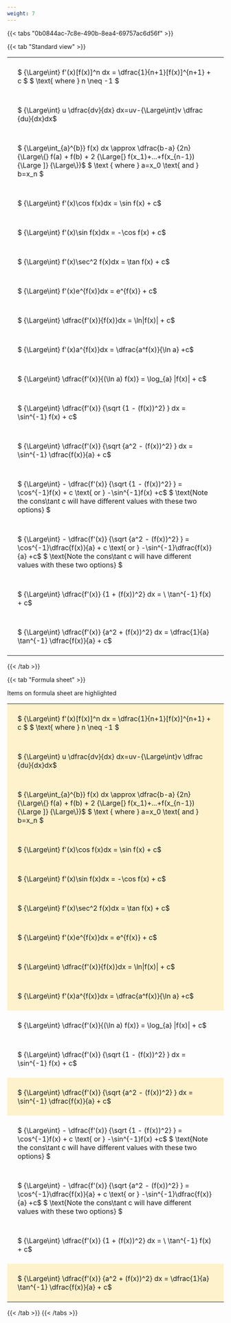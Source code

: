 ```yaml
---
weight: 7
---
```


{{< tabs "0b0844ac-7c8e-490b-8ea4-69757ac6d56f" >}}

{{< tab "Standard view" >}}

<style type="text/css">
#T_b6116 th.col_heading {
  text-align: left;
  font-size: 1em;
}
#T_b6116 td {
  text-align: left;
  font-size: 1em;
  padding: 1.5em;
}
</style>
<table id="T_b6116">
  <thead>
  </thead>
  <tbody>
    <tr>
      <td id="T_b6116_row0_col0" class="data row0 col0" >$ {\Large\int} f'(x)[f(x)]^n dx = \dfrac{1}{n+1}[f(x)]^{n+1} + c $
$ \text{ where } n \neq -1 $</td>
    </tr>
    <tr>
      <td id="T_b6116_row1_col0" class="data row1 col0" >$ {\Large\int} u \dfrac{dv}{dx} dx=uv-{\Large\int}v \dfrac {du}{dx}dx$</td>
    </tr>
    <tr>
      <td id="T_b6116_row2_col0" class="data row2 col0" >$ {\Large\int_{a}^{b}} f(x) dx \approx \dfrac{b-a} {2n} {\Large\{} f(a) + f(b) + 2 {\Large[} f(x_1)+...+f(x_{n-1}){\Large ]} {\Large\}}$
$ \text { where } a=x_0 \text{ and } b=x_n $</td>
    </tr>
    <tr>
      <td id="T_b6116_row3_col0" class="data row3 col0" >$ {\Large\int} f'(x)\cos f(x)dx = \sin f(x) + c$</td>
    </tr>
    <tr>
      <td id="T_b6116_row4_col0" class="data row4 col0" >$ {\Large\int} f'(x)\sin f(x)dx = -\cos f(x) + c$</td>
    </tr>
    <tr>
      <td id="T_b6116_row5_col0" class="data row5 col0" >$ {\Large\int} f'(x)\sec^2 f(x)dx = \tan f(x) + c$</td>
    </tr>
    <tr>
      <td id="T_b6116_row6_col0" class="data row6 col0" >$ {\Large\int} f'(x)e^{f(x)}dx = e^{f(x)} + c$</td>
    </tr>
    <tr>
      <td id="T_b6116_row7_col0" class="data row7 col0" >$ {\Large\int} \dfrac{f'(x)}{f(x)}dx = \ln|f(x)| + c$</td>
    </tr>
    <tr>
      <td id="T_b6116_row8_col0" class="data row8 col0" >$ {\Large\int} f'(x)a^{f(x)}dx = \dfrac{a^f(x)}{\ln  a} +c$</td>
    </tr>
    <tr>
      <td id="T_b6116_row9_col0" class="data row9 col0" >$ {\Large\int} \dfrac{f'(x)}{(\ln a) f(x)} = \log_{a} |f(x)|  + c$</td>
    </tr>
    <tr>
      <td id="T_b6116_row10_col0" class="data row10 col0" >$ {\Large\int} \dfrac{f'(x)} {\sqrt {1 - (f(x))^2} } dx = \sin^{-1} f(x) + c$</td>
    </tr>
    <tr>
      <td id="T_b6116_row11_col0" class="data row11 col0" >$ {\Large\int} \dfrac{f'(x)} {\sqrt {a^2 - (f(x))^2} } dx = \sin^{-1} \dfrac{f(x)}{a} + c$</td>
    </tr>
    <tr>
      <td id="T_b6116_row12_col0" class="data row12 col0" >$ {\Large\int} - \dfrac{f'(x)} {\sqrt {1 - (f(x))^2} }  = \cos^{-1}f(x) + c \text{ or } -\sin^{-1}f(x) +c$
$ \text{Note the cons\tant c will have different values with these two options} $</td>
    </tr>
    <tr>
      <td id="T_b6116_row13_col0" class="data row13 col0" >$ {\Large\int} - \dfrac{f'(x)} {\sqrt {a^2 - (f(x))^2} }  = \cos^{-1}\dfrac{f(x)}{a} + c \text{ or } -\sin^{-1}\dfrac{f(x)}{a} +c$
$ \text{Note the cons\tant c will have different values with these two options} $</td>
    </tr>
    <tr>
      <td id="T_b6116_row14_col0" class="data row14 col0" >$ {\Large\int} \dfrac{f'(x)} {1 + (f(x))^2} dx = \ \tan^{-1} f(x) + c$</td>
    </tr>
    <tr>
      <td id="T_b6116_row15_col0" class="data row15 col0" >$ {\Large\int} \dfrac{f'(x)} {a^2 + (f(x))^2} dx = \dfrac{1}{a} \tan^{-1} \dfrac{f(x)}{a} + c$</td>
    </tr>
  </tbody>
</table>
{{< /tab >}}

{{< tab "Formula sheet" >}}

Items on formula sheet are highlighted 
<br>
<style type="text/css">
#T_0c700 th.col_heading {
  text-align: left;
  font-size: 1em;
}
#T_0c700 td {
  text-align: left;
  font-size: 1em;
  padding: 1.5em;
}
#T_0c700_row0_col0, #T_0c700_row1_col0, #T_0c700_row2_col0, #T_0c700_row3_col0, #T_0c700_row4_col0, #T_0c700_row5_col0, #T_0c700_row6_col0, #T_0c700_row7_col0, #T_0c700_row8_col0, #T_0c700_row11_col0, #T_0c700_row15_col0 {
  background-color: rgba(255,194,10, 0.2);
}
#T_0c700_row9_col0, #T_0c700_row10_col0, #T_0c700_row12_col0, #T_0c700_row13_col0, #T_0c700_row14_col0 {
  background-color: rgba(0,0,0,0);
}
</style>
<table id="T_0c700">
  <thead>
  </thead>
  <tbody>
    <tr>
      <td id="T_0c700_row0_col0" class="data row0 col0" >$ {\Large\int} f'(x)[f(x)]^n dx = \dfrac{1}{n+1}[f(x)]^{n+1} + c $
$ \text{ where } n \neq -1 $</td>
    </tr>
    <tr>
      <td id="T_0c700_row1_col0" class="data row1 col0" >$ {\Large\int} u \dfrac{dv}{dx} dx=uv-{\Large\int}v \dfrac {du}{dx}dx$</td>
    </tr>
    <tr>
      <td id="T_0c700_row2_col0" class="data row2 col0" >$ {\Large\int_{a}^{b}} f(x) dx \approx \dfrac{b-a} {2n} {\Large\{} f(a) + f(b) + 2 {\Large[} f(x_1)+...+f(x_{n-1}){\Large ]} {\Large\}}$
$ \text { where } a=x_0 \text{ and } b=x_n $</td>
    </tr>
    <tr>
      <td id="T_0c700_row3_col0" class="data row3 col0" >$ {\Large\int} f'(x)\cos f(x)dx = \sin f(x) + c$</td>
    </tr>
    <tr>
      <td id="T_0c700_row4_col0" class="data row4 col0" >$ {\Large\int} f'(x)\sin f(x)dx = -\cos f(x) + c$</td>
    </tr>
    <tr>
      <td id="T_0c700_row5_col0" class="data row5 col0" >$ {\Large\int} f'(x)\sec^2 f(x)dx = \tan f(x) + c$</td>
    </tr>
    <tr>
      <td id="T_0c700_row6_col0" class="data row6 col0" >$ {\Large\int} f'(x)e^{f(x)}dx = e^{f(x)} + c$</td>
    </tr>
    <tr>
      <td id="T_0c700_row7_col0" class="data row7 col0" >$ {\Large\int} \dfrac{f'(x)}{f(x)}dx = \ln|f(x)| + c$</td>
    </tr>
    <tr>
      <td id="T_0c700_row8_col0" class="data row8 col0" >$ {\Large\int} f'(x)a^{f(x)}dx = \dfrac{a^f(x)}{\ln  a} +c$</td>
    </tr>
    <tr>
      <td id="T_0c700_row9_col0" class="data row9 col0" >$ {\Large\int} \dfrac{f'(x)}{(\ln a) f(x)} = \log_{a} |f(x)|  + c$</td>
    </tr>
    <tr>
      <td id="T_0c700_row10_col0" class="data row10 col0" >$ {\Large\int} \dfrac{f'(x)} {\sqrt {1 - (f(x))^2} } dx = \sin^{-1} f(x) + c$</td>
    </tr>
    <tr>
      <td id="T_0c700_row11_col0" class="data row11 col0" >$ {\Large\int} \dfrac{f'(x)} {\sqrt {a^2 - (f(x))^2} } dx = \sin^{-1} \dfrac{f(x)}{a} + c$</td>
    </tr>
    <tr>
      <td id="T_0c700_row12_col0" class="data row12 col0" >$ {\Large\int} - \dfrac{f'(x)} {\sqrt {1 - (f(x))^2} }  = \cos^{-1}f(x) + c \text{ or } -\sin^{-1}f(x) +c$
$ \text{Note the cons\tant c will have different values with these two options} $</td>
    </tr>
    <tr>
      <td id="T_0c700_row13_col0" class="data row13 col0" >$ {\Large\int} - \dfrac{f'(x)} {\sqrt {a^2 - (f(x))^2} }  = \cos^{-1}\dfrac{f(x)}{a} + c \text{ or } -\sin^{-1}\dfrac{f(x)}{a} +c$
$ \text{Note the cons\tant c will have different values with these two options} $</td>
    </tr>
    <tr>
      <td id="T_0c700_row14_col0" class="data row14 col0" >$ {\Large\int} \dfrac{f'(x)} {1 + (f(x))^2} dx = \ \tan^{-1} f(x) + c$</td>
    </tr>
    <tr>
      <td id="T_0c700_row15_col0" class="data row15 col0" >$ {\Large\int} \dfrac{f'(x)} {a^2 + (f(x))^2} dx = \dfrac{1}{a} \tan^{-1} \dfrac{f(x)}{a} + c$</td>
    </tr>
  </tbody>
</table>
{{< /tab >}}
{{< /tabs >}}